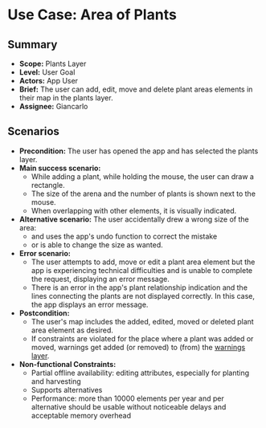 # Use Case: Area of Plants

## Summary

- **Scope:** Plants Layer
- **Level:** User Goal
- **Actors:** App User
- **Brief:** The user can add, edit, move and delete plant areas elements in their map in the plants layer.
- **Assignee:** Giancarlo

## Scenarios

- **Precondition:**
  The user has opened the app and has selected the plants layer.
- **Main success scenario:**
  - While adding a plant, while holding the mouse, the user can draw a rectangle.
  - The size of the arena and the number of plants is shown next to the mouse.
  - When overlapping with other elements, it is visually indicated.
- **Alternative scenario:**
  The user accidentally drew a wrong size of the area:
  - and uses the app's undo function to correct the mistake
  - or is able to change the size as wanted.
- **Error scenario:**
  - The user attempts to add, move or edit a plant area element but the app is experiencing technical difficulties and is unable to complete the request, displaying an error message.
  - There is an error in the app's plant relationship indication and the lines connecting the plants are not displayed correctly. In this case, the app displays an error message.
- **Postcondition:**
  - The user's map includes the added, edited, moved or deleted plant area element as desired.
  - If constraints are violated for the place where a plant was added or moved, warnings get added (or removed) to (from) the [warnings layer](../assigned/warnings_layer.md).
- **Non-functional Constraints:**
  - Partial offline availability: editing attributes, especially for planting and harvesting
  - Supports alternatives
  - Performance: more than 10000 elements per year and per alternative should be usable without noticeable delays and acceptable memory overhead
